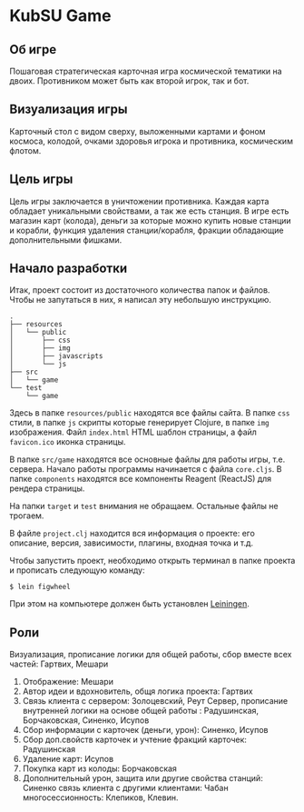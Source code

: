 # KubSU Game

## Об игре

Пошаговая стратегическая карточная игра космической тематики на двоих.
Противником может быть как второй игрок, так и бот. 

## Визуализация игры

Карточный стол с видом сверху, выложенными картами и фоном космоса,
колодой, очками здоровья игрока и противника, космическим флотом.

## Цель игры

Цель игры заключается в уничтожении противника. Каждая карта обладает уникальными свойствами,
а так же есть станция. В игре есть магазин карт (колода), деньги за которые можно
купить новые станции и корабли, функция удаления станции/корабля,
фракции обладающие дополнительными фишками.

## Начало разработки

Итак, проект состоит из достаточного количества папок и файлов. Чтобы не запутаться в них,
я написал эту небольшую инструкцию.

```
.
├── resources
│   └── public
│       ├── css
│       ├── img
│       ├── javascripts
│       └── js
├── src
│   └── game
└── test
    └── game
```

Здесь в папке `resources/public` находятся все файлы сайта. В папке `css` стили, в папке `js`
скрипты которые генерирует Clojure, в папке `img` изображения. Файл `index.html` HTML
шаблон страницы, а файл `favicon.ico` иконка страницы.

В папке `src/game` находятся все основные файлы для работы игры, т.е. сервера. Начало работы
программы начинается с файла `core.cljs`. В папке `components` находятся все компоненты Reagent
(ReactJS) для рендера страницы.

На папки `target` и `test` внимания не обращаем. Остальные файлы не трогаем.

В файле `project.clj` находится вся информация о проекте: его описание, версия, зависимости,
плагины, входная точка и т.д.

Чтобы запустить проект, необходимо открыть терминал в папке проекта и прописать следующую команду:

```$ lein figwheel```

При этом на компьютере должен быть установлен [Leiningen](https://leiningen.org/).

## Роли

Визуализация, прописание логики для общей работы, сбор вместе всех частей: Гартвих, Мешари
1. Отображение: Мешари
2. Автор идеи и вдохновитель,  общя логика проекта: Гартвих
3. Связь клиента с сервером: Золоцевский, Реут
Сервер, прописание внутренней логики на основе общей работы : Радушинская, Борчаковская, Синенко, Исупов
1. Сбор информации с карточек (деньги, урон): Синенко, Исупов
2. Сбор доп.свойств карточек и учтение фракций карточек: Радушинская
3. Удаление карт: Исупов
4. Покупка карт из колоды: Борчаковская
5. Дополнительный урон, защита или другие свойства станций: Синенко
связь клиента с другими клиентами: Чабан
многосессионность: Клепиков, Клевин.




